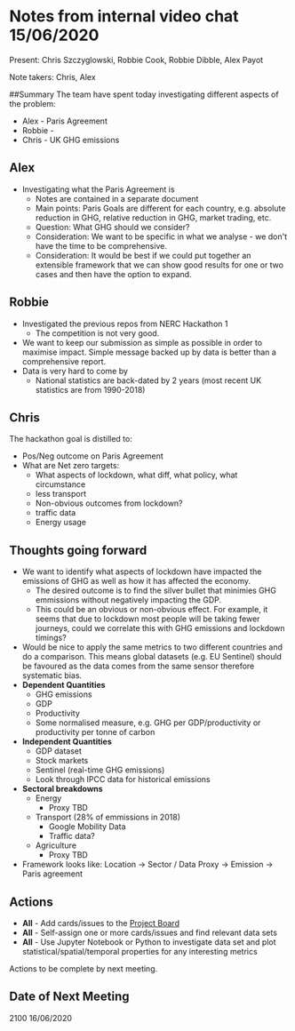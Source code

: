 # Notes from internal video chat 15/06/2020

Present: Chris Szczyglowski, Robbie Cook, Robbie Dibble, Alex Payot

Note takers: Chris, Alex

##Summary
The team have spent today investigating different aspects of the problem:
* Alex - Paris Agreement
* Robbie - 
* Chris - UK GHG emissions 

## Alex

* Investigating what the Paris Agreement is
	+ Notes are contained in a separate document
	+ Main points: Paris Goals are different for each country, e.g. absolute reduction in GHG, relative reduction in GHG, market trading, etc.
	+ Question: What GHG should we consider?
	+ Consideration: We want to be specific in what we analyse - we don't have the time to be comprehensive. 
	+ Consideration: It would be best if we could put together an extensible framework that we can show good results for one or two cases and then have the option to expand.

## Robbie

* Investigated the previous repos from NERC Hackathon 1
	+ The competition is not very good. 
* We want to keep our submission as simple as possible in order to maximise impact. Simple message backed up by data is better than a comprehensive report.
* Data is very hard to come by
	+ National statistics are back-dated by 2 years (most recent UK statistics are from 1990-2018)

## Chris

The hackathon goal is distilled to:
* Pos/Neg outcome on Paris Agreement
* What are Net zero targets: 
	+ What aspects of lockdown, what diff, what policy, what circumstance
    + less transport
   	+ Non-obvious outcomes from lockdown?
   	+ traffic data
   	+ Energy usage

## Thoughts going forward

* We want to identify what aspects of lockdown have impacted the emissions of GHG as well as how it has affected the economy.
	+ The desired outcome is to find the silver bullet that minimies GHG emmissions without negatively impacting the GDP.
	+ This could be an obvious or non-obvious effect. For example, it seems that due to lockdown most people will be taking fewer journeys, could we correlate this with GHG emissions and lockdown timings?
* Would be nice to apply the same metrics to two different countries and do a comparison. This means global datasets (e.g. EU Sentinel) should be favoured as the data comes from the same sensor therefore systematic bias.
* **Dependent Quantities**
	+ GHG emissions
	+ GDP
	+ Productivity
	+ Some normalised measure, e.g. GHG per GDP/productivity or productivity per tonne of carbon 
* **Independent Quantities**
	+ GDP dataset
	- Stock markets
	- Sentinel (real-time GHG emissions)
	- Look through IPCC data for historical emissions
* **Sectoral breakdowns**
	+ Energy
    	- Proxy TBD
  	+ Transport (28% of emmissions in 2018)
    	- Google Mobility Data
    	- Traffic data?
  + Agriculture
    + Proxy TBD
* Framework looks like: Location -> Sector / Data Proxy -> Emission -> Paris agreement

## Actions 
* **All** - Add cards/issues to the [Project Board](https://github.com/BristolFluFighters/Covid_Hackathon_2/projects/1)
* **All** - Self-assign one or more cards/issues and find relevant data sets
* **All** - Use Jupyter Notebook or Python to investigate data set and plot statistical/spatial/temporal properties for any interesting metrics

Actions to be complete by next meeting.

## Date of Next Meeting
2100 16/06/2020




